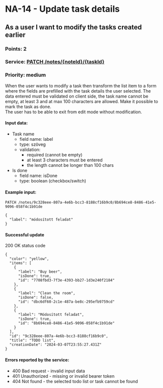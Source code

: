 # NA-14 - Update task details

## As a user I want to modify the tasks created earlier

### Points: 2
### Service: [PATCH /notes/{noteId}/{taskId}](http://localhost:5000/api-doc#/Note%20items/TasksController_updateNoteItem)
### Priority: medium

When the user wants to modify a task then transform the list item to a form where the fields are prefilled with the task details the user selected. The data entered must be validated on client side, the task name cannot be empty, at least 3 and at max 100 characters are allowed. Make it possible to mark the task as done.  
The user has to be able to exit from edit mode without modification.

#### Input data:
- Task name
  - field name: label
  - type: szöveg
  - validation:
    - required (cannot be empty)
    - at least 3 characters must be entered
    - the length cannot be longer than 100 chars
- Is done
  - field name: isDone
  - type: boolean (checkbox/switch)

#### Example input:
`PATCH /notes/9c328eee-807a-4e6b-bcc3-8188cf16b9c0/8b694ce8-8486-41e5-9096-058f4c1b91de`
```
{
  "label": "módosított feladat"
}
```

#### Successful update
200 OK status code
```
{
  "color": "yellow",
  "items": [
    {
      "label": "Buy beer",
      "isDone": true,
      "id": "7708fbd3-7f3e-4393-bb27-1d3e240f2184"
    },
    {
      "label": "Clean the room",
      "isDone": false,
      "id": "dbc6df60-2c1e-487a-be8c-295efb9759cd"
    },
    {
      "label": "Módosított feladat",
      "isDone": true,
      "id": "8b694ce8-8486-41e5-9096-058f4c1b91de"
    }
  ],
  "id": "9c328eee-807a-4e6b-bcc3-8188cf16b9c0",
  "title": "TODO list",
  "creationDate": "2024-03-07T23:55:27.431Z"
}
```

#### Errors reported by the service:
- 400 Bad request - invalid input data
- 401 Unauthorized - missing or invalid bearer token
- 404 Not found - the selected todo list or task cannot be found